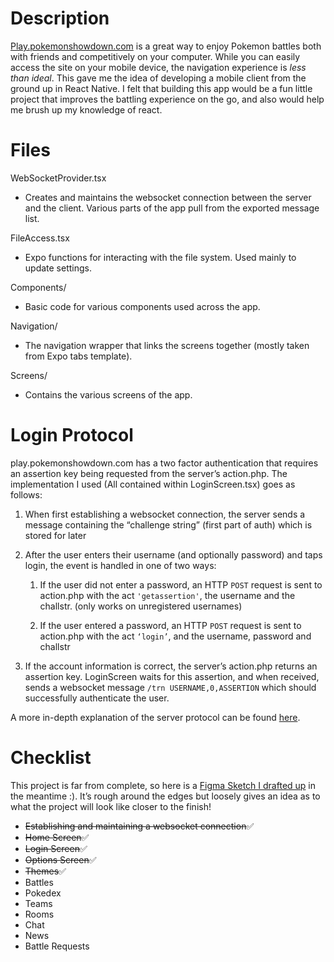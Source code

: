 ﻿# Description

[Play.pokemonshowdown.com](https://play.pokemonshowdown.com/) is a great way to enjoy Pokemon battles both with friends and competitively on your computer. While you can easily access the site on your mobile device, the navigation experience is _less than ideal_. This gave me the idea of developing a mobile client from the ground up in React Native. I felt that building this app would be a fun little project that improves the battling experience on the go, and also would help me brush up my knowledge of react. 

# Files

WebSocketProvider.tsx
* Creates and maintains the websocket connection between the server and the client. Various parts of the app pull from the exported message list.


FileAccess.tsx
* Expo functions for interacting with the file system. Used mainly to update settings.


Components/
* Basic code for various components used across the app.


Navigation/
* The navigation wrapper that links the screens together (mostly taken from Expo tabs template).


Screens/
* Contains the various screens of the app.

# Login Protocol

play.pokemonshowdown.com has a two factor authentication that requires an assertion key being requested from the server’s action.php. The implementation I used (All contained within LoginScreen.tsx) goes as follows:



1. When first establishing a websocket connection, the server sends a message containing the “challenge string” (first part of auth) which is stored for later

2. After the user enters their username (and optionally password) and taps login, the event is handled in one of two ways:

    1. If the user did not enter a password, an HTTP `POST` request is sent to action.php with the act `'getassertion'`, the username and the challstr. (only works on unregistered usernames)

    2. If the user entered a password, an HTTP `POST` request is sent to action.php with the act `‘login’`, and the username, password and challstr
    
3. If the account information is correct, the server’s action.php returns an assertion key. LoginScreen waits for this assertion, and when received, sends a websocket message `/trn USERNAME,0,ASSERTION` which should successfully authenticate the user.

A more in-depth explanation of the server protocol can be found [here](https://github.com/smogon/pokemon-showdown/blob/master/PROTOCOL.md).

# Checklist

This project is far from complete, so here is a  [Figma Sketch I drafted up](https://www.figma.com/proto/H0tcs37vxU51gGzh3uNEZs/Untitled?node-id=1%3A2&scaling=scale-down&page-id=0%3A1&starting-point-node-id=1%3A2) in the meantime :). It’s rough around the edges but loosely gives an idea as to what the project will look like closer to the finish!



* ~~Establishing and maintaining a websocket connection~~✅
* ~~Home Screen~~✅
* ~~Login Screen~~✅
* ~~Options Screen~~✅
* ~~Themes~~✅
* Battles
* Pokedex
* Teams
* Rooms
* Chat
* News
* Battle Requests
